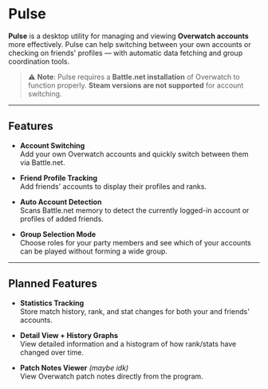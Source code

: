 # Pulse

**Pulse** is a desktop utility for managing and viewing **Overwatch accounts** more effectively. Pulse can help switching between your own accounts or checking on friends' profiles — with automatic data fetching and group coordination tools.

> ⚠️ **Note**: Pulse requires a **Battle.net installation** of Overwatch to function properly. **Steam versions are not supported** for account switching.

---

## Features

- **Account Switching**  
  Add your own Overwatch accounts and quickly switch between them via Battle.net.

- **Friend Profile Tracking**  
  Add friends' accounts to display their profiles and ranks.

- **Auto Account Detection**  
  Scans Battle.net memory to detect the currently logged-in account or profiles of added friends.

- **Group Selection Mode**  
  Choose roles for your party members and see which of your accounts can be played without forming a wide group.

---

## Planned Features

- **Statistics Tracking**  
  Store match history, rank, and stat changes for both your and friends' accounts.

- **Detail View + History Graphs**  
  View detailed information and a histogram of how rank/stats have changed over time.

- **Patch Notes Viewer** *(maybe idk)*  
  View Overwatch patch notes directly from the program.

